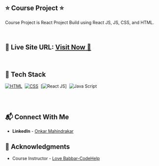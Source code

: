 ## ⭐ Course Project ⭐

Course Project is React Project Build using React JS, JS, CSS, and HTML.

<br>

## 📌 **Live Site URL:** <a href="https://my-course-project.netlify.app//">**Visit Now** 🚀</a>

<br>

## 📌 Tech Stack

[![HTML](https://img.shields.io/badge/html5%20-%23E34F26.svg?&style=for-the-badge&logo=html5&logoColor=white)](https://github.com/prakash-naikwadi)&nbsp;
[![CSS](https://img.shields.io/badge/css3%20-%231572B6.svg?&style=for-the-badge&logo=css3&logoColor=white)](https://github.com/prakash-naikwadi)&nbsp;
[![React JS](https://img.shields.io/badge/-ReactJs-61DAFB?logo=react&logoColor=white&style=for-the-badge)]&nbsp;
<img alt="Java Script" src="https://img.shields.io/badge/-ReactJs-61DAFB?logo=react&logoColor=white&style=for-the-badge"/>&nbsp;

<br>
<br>

## 📬 Connect With Me

- **LinkedIn** - [Onkar Mahindrakar](https://www.linkedin.com/in/onkar-mahindrakar-66187422b/)

## 📌 Acknowledgments

- Course Instructor - [Love Babbar-CodeHelp](https://www.linkedin.com/in/love-babbar-38ab2887/)
